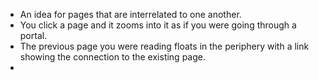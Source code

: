 - An idea for pages that are interrelated to one another.
- You click a page and it zooms into it as if you were going through a portal.
- The previous page you were reading floats in the periphery with a link showing the connection to the existing page.
-